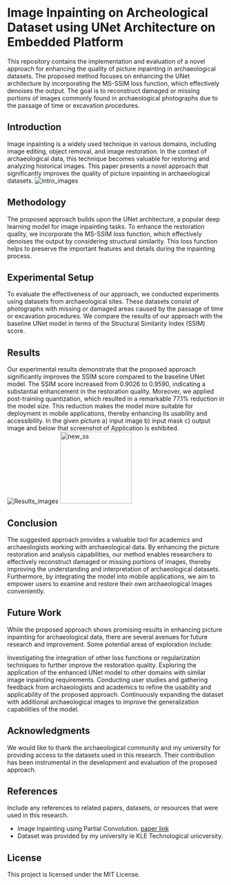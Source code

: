 # Image Inpainting on Archeological Dataset using UNet Architecture on Embedded Platform
This repository contains the implementation and evaluation of a novel approach for enhancing the quality of picture inpainting in archaeological datasets. The proposed method focuses on enhancing the UNet architecture by incorporating the MS-SSIM loss function, which effectively denoises the output. The goal is to reconstruct damaged or missing portions of images commonly found in archaeological photographs due to the passage of time or excavation procedures.

## Introduction
Image inpainting is a widely used technique in various domains, including image editing, object removal, and image restoration. In the context of archaeological data, this technique becomes valuable for restoring and analyzing historical images. This paper presents a novel approach that significantly improves the quality of picture inpainting in archaeological datasets.
![intro_images](https://github.com/fardinkhanz/Image-Inpainting-on-Archeological-Dataset-using-UNet-Architecture-on-Embedded-Platform/assets/89691395/a3da490e-7401-4b2f-8303-b043df8906ec)

## Methodology
The proposed approach builds upon the UNet architecture, a popular deep learning model for image inpainting tasks. To enhance the restoration quality, we incorporate the MS-SSIM loss function, which effectively denoises the output by considering structural similarity. This loss function helps to preserve the important features and details during the inpainting process.

## Experimental Setup
To evaluate the effectiveness of our approach, we conducted experiments using datasets from archaeological sites. These datasets consist of photographs with missing or damaged areas caused by the passage of time or excavation procedures. We compare the results of our approach with the baseline UNet model in terms of the Structural Similarity Index (SSIM) score.

## Results
Our experimental results demonstrate that the proposed approach significantly improves the SSIM score compared to the baseline UNet model. The SSIM score increased from 0.9026 to 0.9590, indicating a substantial enhancement in the restoration quality. Moreover, we applied post-training quantization, which resulted in a remarkable 77.1% reduction in the model size. This reduction makes the model more suitable for deployment in mobile applications, thereby enhancing its usability and accessibility. In the given picture a) input image b) input mask c) output image and below that screenshot of Application is exhibited.
![Results_images](https://github.com/fardinkhanz/Image-Inpainting-on-Archeological-Dataset-using-UNet-Architecture-on-Embedded-Platform/assets/89691395/c15c21a0-b43b-42ce-a9c6-571a2a6858e3)
<img width="166" alt="new_ss" src="https://github.com/fardinkhanz/Image-Inpainting-on-Archeological-Dataset-using-UNet-Architecture-on-Embedded-Platform/assets/89691395/f792df36-6200-418b-bbaf-f739f5e9f67e">

## Conclusion
The suggested approach provides a valuable tool for academics and archaeologists working with archaeological data. By enhancing the picture restoration and analysis capabilities, our method enables researchers to effectively reconstruct damaged or missing portions of images, thereby improving the understanding and interpretation of archaeological datasets. Furthermore, by integrating the model into mobile applications, we aim to empower users to examine and restore their own archaeological images conveniently.


## Future Work
While the proposed approach shows promising results in enhancing picture inpainting for archaeological data, there are several avenues for future research and improvement. Some potential areas of exploration include:

Investigating the integration of other loss functions or regularization techniques to further improve the restoration quality.
Exploring the application of the enhanced UNet model to other domains with similar image inpainting requirements.
Conducting user studies and gathering feedback from archaeologists and academics to refine the usability and applicability of the proposed approach.
Continuously expanding the dataset with additional archaeological images to improve the generalization capabilities of the model.
## Acknowledgments
We would like to thank the archaeological community and my university for providing access to the datasets used in this research. Their contribution has been instrumental in the development and evaluation of the proposed approach.

## References
Include any references to related papers, datasets, or resources that were used in this research.

* Image Inpainting using Partial Convolution. [paper link](https://arxiv.org/abs/2108.08791)
* Dataset was provided by my university ie KLE Technological unicversity.
## License
This project is licensed under the MIT License.






